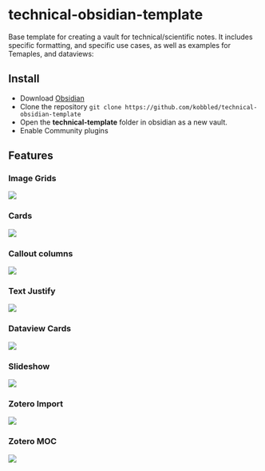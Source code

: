 # technical-obsidian-template
Base template for creating a vault for technical/scientific notes. It includes specific formatting, and specific use cases,
as well as examples for Temaples, and dataviews:

## Install

* Download [Obsidian](https://obsidian.md/)
* Clone the repository `git clone https://github.com/kobbled/technical-obsidian-template`
* Open the **technical-template** folder in obsidian as a new vault.
* Enable Community plugins

## Features
### Image Grids

![](img/image-gallery.PNG)

### Cards

![](img/list-cards.PNG)

### Callout columns

![](img/multi-column.PNG)

### Text Justify

![](img/text-justify.PNG)

### Dataview Cards

![](img/movie_cards.PNG)

### Slideshow

![](img/slidshow.PNG)

### Zotero Import

![](img/zotero_import.PNG)

### Zotero MOC

![](img/zotero-MOC.PNG)